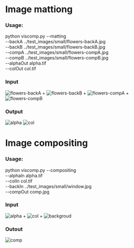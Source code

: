 # Image mattiong	
### Usage:
python viscomp.py --matting \
                --backA ../test_images/small/flowers-backA.jpg \
                --backB ../test_images/small/flowers-backB.jpg \
                --compA ../test_images/small/flowers-compA.jpg \
                --compB ../test_images/small/flowers-compB.jpg \
                --alphaOut alpha.tif \
                --colOut col.tif
                

### Input
![flowers-backA](./test_images/small/flowers-backA.jpg)
+
![flowers-backB](./test_images/small/flowers-backB.jpg)
+
![flowers-compA](./test_images/small/flowers-compA.jpg)
+
![flowers-compB](./test_images/small/flowers-compB.jpg)

### Output
![alpha](./src/alpha.jpg)
![col](./src/col.jpg)


# Image compositing 
### Usage:
python viscomp.py --compositing \
	            --alphaIn alpha.tif \
	            --colIn col.tif \
	            --backIn ../test_images/small/window.jpg \
	            --compOut comp.jpg
### Input

![alpha](./src/alpha.jpg)
+
![col](./src/col.jpg)
+
![backgroud](./test_images/small/window.jpg)

### Outout

![comp](./src/comp.jpg)